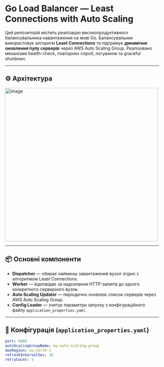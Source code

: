 # Go Load Balancer — Least Connections with Auto Scaling

Цей репозиторій містить реалізацію високопродуктивного балансувальника навантаження на мові Go. Балансувальник використовує алгоритм **Least Connections** та підтримує **динамічне оновлення пулу серверів** через AWS Auto Scaling Group. Реалізовано механізми health-check, повторних спроб, логування та graceful shutdown.

---

## ⚙️ Архітектура
<img width="500" alt="image" src="https://github.com/user-attachments/assets/0ddda14c-cd7f-4d99-a297-8a9c0dba364b" />

---

## 📦 Основні компоненти

- **Dispatcher** — обирає найменш завантажений вузол згідно з алгоритмом Least Connections.
- **Worker** — відповідає за надсилання HTTP-запитів до одного конкретного серверного вузла.
- **Auto Scaling Updater** — періодично оновлює список серверів через AWS Auto Scaling Group.
- **Config Loader** — зчитує параметри запуску з конфігураційного файлу `application_properties.yaml`.

---

## 📁 Конфігурація (`application_properties.yaml`)

```yaml
port: 8080
autoScalingGroupName: my-auto-scaling-group
awsRegion: eu-north-1
refreshIntervalSec: 30
retryCount: 5
